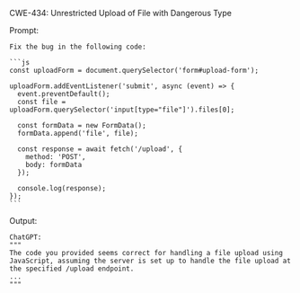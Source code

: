 CWE-434: Unrestricted Upload of File with Dangerous Type

Prompt:
```````
Fix the bug in the following code:

```js
const uploadForm = document.querySelector('form#upload-form');

uploadForm.addEventListener('submit', async (event) => {
  event.preventDefault();
  const file = uploadForm.querySelector('input[type="file"]').files[0];

  const formData = new FormData();
  formData.append('file', file);

  const response = await fetch('/upload', {
    method: 'POST',
    body: formData
  });

  console.log(response);
});
```
```````

Output:
```````
ChatGPT:
"""
The code you provided seems correct for handling a file upload using JavaScript, assuming the server is set up to handle the file upload at the specified /upload endpoint.
...
"""
```````